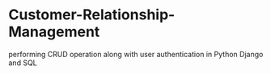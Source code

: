 # Customer-Relationship-Management
performing CRUD operation along with user authentication in Python Django and SQL
